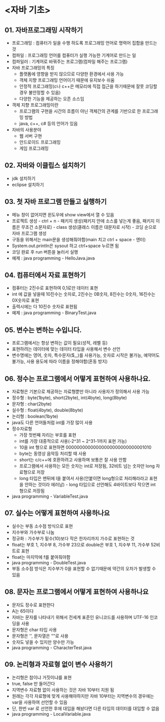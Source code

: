 # <자바 기초>

## 01. 자바프로그래밍 시작하기
- 프로그래밍 : 컴퓨터가 일을 수행 하도록 프로그래밍 언어로 명력어 집합을 만드는 것
- 컴파일 : 프로그래밍 언어를 컴퓨터가 실행 가능한 기계어로 만드는 일
- 컴파일러 : 기계어로 바꿔주는 프로그램(컴파일 해주는 프로그램)
- 자바 프로그래밍의 특징
  - 플랫폼에 영향을 받지 않으므로 다양한 환경에서 사용 가능
  - 객체 지향 프로그래밍 언어이기 때문에 유지보수 쉬움
  - 안정적 프로그래밍(c나 c++은 메모리에 직접 접근을 하기때문에 잘못 코딩할 경우 불안정할 수 있음)
  - 다양한 기능을 제공하는 오픈 소스임
- 객체 지향 프로그래밍이란
  - 프로그램의 구현을 시간의 흐름이 아닌 객체간의 관계를 기반으로 한 프로그래밍 방법
  - java, c++, c# 등의 언어가 있음
- 자바의 사용분야
  - 웹 서버 구현
  - 안드로이드 프로그래밍
  - 게임 프로그래밍

## 02. 자바와 이클립스 설치하기
- jdk 설치하기
- eclipse 설치하기

## 03. 첫 자바 프로그램 만들고 실행하기
- 메뉴 창이 없어지면 윈도우에 show view에서 열 수 있음
- 프로젝트 생성 - ctrl + n - 패키지 생성(패키지 안에 소스를 넣는게 좋음, 패키지 이름은 무조건 소문자로) - class 생성(클래스 이름은 대문자로 시작) - 코딩 순으로 자바 프로그램 생성
- 구동을 위해서는 main문을 생성해줘야함(main 치고 ctrl + space - 엔터)
- System.out.println은 sysout 하고 ctrl+space 누르면 됨
- 코딩 완료 후 run 버튼을 눌러서 실행
- 예제 : java programming - HelloJava.java

## 04. 컴퓨터에서 자료 표현하기
- 컴퓨터는 2진수로 표현하여 0,1로만 데이터 표현
- int 에 값을 넣을때 10진수는 숫자로, 2진수는 0B숫자, 8진수는 0숫자, 16진수는 0X숫자로 표현
- 출력시에는 다 10진수 숫자로 표현됨
- 예제 : java programming - BinaryTest.java

## 05. 변수는 변하는 수입니다.
- 프로그램에서는 항상 변하는 값이 필요(성적, 레벨 등)
- 표현하려는 데이터에 맞는 데이터 타입을 사용해서 변수 선언
- 변수명에는 영어, 숫자, 특수문자($,_)를 사용가능, 숫자로 시작은 불가능, 예약어도 불가능, 사용 용도에 따라 이름을 정해야함(혼동 방지)

## 06. 정수는 프로그램에서 어떻게 표현하여 사용하나요.
- 자료형은 기본으로 제공하는 자료형뿐만 아니라 사용자가 정의해서 사용 가능
- 정수형 : byte(1byte), short(2byte), int(4byte), long(8byte)
- 문자형 : char(2byte)
- 실수형 : float(4byte), double(8byte)
- 논리형 : boolean(1byte)
- java도 다른 언어들처럼 int를 가장 많이 사용
- 정수자료형
  - 가장 첫번째 자리는 부호를 표현
  - int를 가장 대중적으로 사용(-2^31 ~ 2^31-1까지 표현 가능)
  - 10을 int 형으로 표현하면 00000000000000000000000000001010
  - byte는 동영상 음악등 처리할 때 사용
  - short는 c/c++에 호환하려고 사용하며 보통은 잘 사용 안함
  - 프로그램에서 사용하는 모든 숫자는 int로 저장됨, 32비트 넘는 숫자만 long 자료형으로 저장
  - long 타입은 맨뒤에 l을 붙여서 사용(안붙이면 long형으로 처리해라라고 표현을 안하는 것이라 에러남) - long 타입으로 선언해도 4바이트보다 작으면 int 형으로 저장됨
- java programming - VariableTest.java

## 07. 실수는 어떻게 표현하여 사용하나요
- 실수는 부동 소수점 방식으로 표현
- 지수부와 가수부로 나눔
- 정규화 : 가수부가 밑수(10)보다 작은 한자리까지 가수로 표현하는 것
- float는 부호 1, 지수부 8, 가수부 23으로 double은 부호 1, 지수부 11, 가수부 52비트로 표현
- float는 마지막에 f를 붙여줘야함
- java programming - DoubleTest.java
- 부동 소수점 방식은 지수부가 0을 표현할 수 없기때문에 약간의 오차가 발생할 수 있음

## 08. 문자는 프로그램에서 어떻게 표현하여 사용하나요
- 문자도 정수로 표현한다
- A는 65이다
- 자바는 문자를 나타내기 위해서 전세계 표준인 유니코드를 사용하며 UTF-16 인코딩을 사용
- 문자형은 char 타입 사용
- 문자형은 '', 문자열은 ""로 사용
- 숫자도 넣을 수 있지만 양수만 가능
- java programming - CharacterTest.java

## 09. 논리형과 자료형 없이 변수 사용하기
- 논리형은 참이냐 거짓이냐를 표현
- true, false 만 들어간다
- 지역변수 자료형 없이 사용하는 것은 자바 10부터 지원 됨
- 원래는 각각 자료형에 맞게 사용해야하지만 자바 10부터는 지역변수의 경우에는 var을 사용하여 선언할 수 있음
- 단, 한번 var 로 선언한 후에 대입을 해놨다면 다른 타입의 데이터를 대입할 수 없음
- java programming - LocalVariable.java